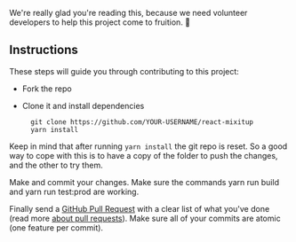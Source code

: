 We're really glad you're reading this, because we need volunteer developers to help this project come to fruition. 👏

## Instructions

These steps will guide you through contributing to this project:

- Fork the repo
- Clone it and install dependencies

		git clone https://github.com/YOUR-USERNAME/react-mixitup
		yarn install

Keep in mind that after running `yarn install` the git repo is reset. So a good way to cope with this is to have a copy of the folder to push the changes, and the other to try them.

Make and commit your changes. Make sure the commands yarn run build and yarn run test:prod are working.

Finally send a [GitHub Pull Request](https://github.com/ricsam/typescript-library-starter/compare?expand=1) with a clear list of what you've done (read more [about pull requests](https://help.github.com/articles/about-pull-requests/)). Make sure all of your commits are atomic (one feature per commit).
